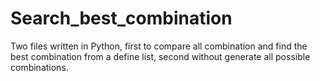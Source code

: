 # Search_best_combination
Two files written in Python, first to compare all combination and find the best combination from a define list, second without generate all possible combinations.
